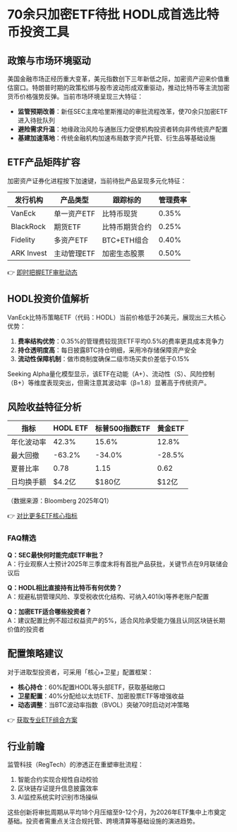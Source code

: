 # 70余只加密ETF待批 HODL成首选比特币投资工具

## 政策与市场环境驱动

美国金融市场正经历重大变革，美元指数创下三年新低之际，加密资产迎来价值重估窗口。特朗普时期的政策松绑与股市波动形成双重驱动，推动比特币等主流加密货币价格强势反弹。当前市场环境呈现三大特征：

- **监管预期改善**：新任SEC主席哈里斯推动的审批流程改革，使70余只加密ETF进入待批队列
- **避险需求升温**：地缘政治风险与通胀压力促使机构投资者转向非传统资产配置
- **基建加速落地**：传统金融机构加速布局数字资产托管、衍生品等基础设施

## ETF产品矩阵扩容

加密资产证券化进程按下加速键，当前待批产品呈现多元化特征：

| 发行机构       | 产品类型          | 跟踪标的       | 管理费率   |
|----------------|-------------------|----------------|------------|
| VanEck         | 单一资产ETF       | 比特币现货     | 0.35%      |
| BlackRock      | 期货ETF           | 比特币期货合约 | 0.25%      |
| Fidelity       | 多资产ETF         | BTC+ETH组合    | 0.40%      |
| ARK Invest     | 主动管理ETF       | 加密生态股票   | 0.50%      |

👉 [即时把握ETF审批动态](https://bit.ly/okx_welcome)

## HODL投资价值解析

VanEck比特币策略ETF（代码：HODL）当前价格低于26美元，展现出三大核心优势：

1. **费率结构优势**：0.35%的管理费较现货ETF平均0.5%的费率更具成本竞争力
2. **持仓透明度高**：每日披露BTC持仓明细，采用冷存储保障资产安全
3. **流动性保障机制**：做市商制度确保二级市场买卖价差低于0.15%

Seeking Alpha量化模型显示，该ETF在动能（A+）、流动性（S）、风险控制（B+）等维度表现突出，但需注意其波动率（β=1.8）显著高于传统资产。

## 风险收益特征分析

| 指标          | HODL ETF     | 标普500指数ETF | 黄金ETF     |
|---------------|--------------|----------------|-------------|
| 年化波动率    | 42.3%        | 15.6%          | 12.8%       |
| 最大回撤      | -63.2%       | -34.0%         | -28.5%      |
| 夏普比率      | 0.78         | 1.15           | 0.62        |
| 日均换手额    | $4.2亿       | $180亿         | $12亿       |

（数据来源：Bloomberg 2025年Q1）

👉 [对比更多ETF核心指标](https://bit.ly/okx_welcome)

### FAQ精选

**Q：SEC最快何时能完成ETF审批？**  
A：行业观察人士预计2025年三季度末将有首批产品获批，关键节点在9月联储会议后

**Q：HODL相比直接持有比特币有何优势？**  
A：规避私钥管理风险、享受税收优化结构、可纳入401(k)等养老账户配置

**Q：加密ETF适合哪些投资者？**  
A：建议配置比例不超过权益资产的5%，适合风险承受能力强且认同区块链长期价值的投资者

## 配置策略建议

对于进取型投资者，可采用「核心+卫星」配置框架：
- **核心持仓**：60%配置HODL等头部ETF，获取基础敞口
- **卫星配置**：40%分配给以太坊ETF、加密股票ETF等增强收益
- **动态调整**：当BTC波动率指数（BVOL）突破70时启动对冲策略

👉 [获取专业ETF组合方案](https://bit.ly/okx_welcome)

## 行业前瞻

监管科技（RegTech）的渗透正在重塑审批流程：
1. 智能合约实现合规性自动校验
2. 区块链存证提升信息披露效率
3. AI监控系统实时识别市场操纵

这些创新将审批周期从平均18个月压缩至9-12个月，为2026年ETF集中上市奠定基础。投资者需重点关注合规托管、跨境清算等基础设施的演进趋势。

